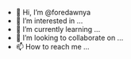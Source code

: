 - 👋 Hi, I’m @foredawnya
- 👀 I’m interested in ...
- 🌱 I’m currently learning ...
- 💞️ I’m looking to collaborate on ...
- 📫 How to reach me ...

<!---
foredawnya/foredawnya is a ✨ special ✨ repository because its `README.md` (this file) appears on your GitHub profile.
You can click the Preview link to take a look at your changes.
--->
